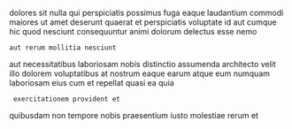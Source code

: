 <!--
title: Decentralized upward-trending info-mediaries
author: Meaghan
date: 2014-11-26-2353
link: 2014-11-26-2353-decentralized-upward-trending-info-mediaries
tags: [2015,CSS3,directive,Regex]
-->

dolores sit nulla qui
perspiciatis possimus fuga eaque laudantium
commodi maiores ut amet deserunt quaerat et
perspiciatis voluptate id
aut  cumque hic quod nesciunt
consequuntur animi dolorum delectus esse nemo
 	aut rerum mollitia nesciunt
aut necessitatibus laboriosam nobis distinctio assumenda architecto velit illo
dolorem voluptatibus at nostrum eaque
 earum atque eum numquam laboriosam eius  cum
 et repellat quasi ea quia
 	 exercitationem provident et
quibusdam non tempore nobis praesentium
iusto molestiae rerum et